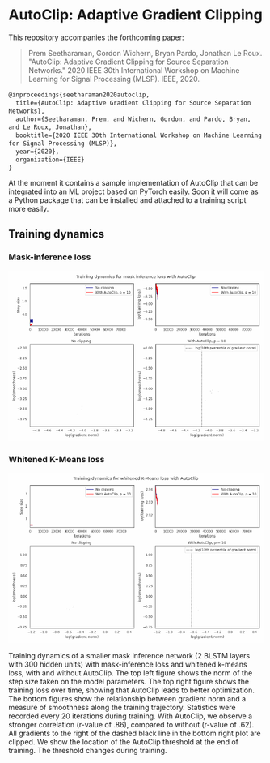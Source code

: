 # AutoClip: Adaptive Gradient Clipping

This repository accompanies the forthcoming paper:

> Prem Seetharaman, Gordon Wichern, Bryan Pardo, Jonathan Le Roux. "AutoClip: Adaptive Gradient Clipping for Source Separation Networks." 2020 IEEE 30th International Workshop on Machine Learning for Signal Processing (MLSP). IEEE, 2020.

```
@inproceedings{seetharaman2020autoclip,
  title={AutoClip: Adaptive Gradient Clipping for Source Separation Networks},
  author={Seetharaman, Prem, and Wichern, Gordon, and Pardo, Bryan, and Le Roux, Jonathan},
  booktitle={2020 IEEE 30th International Workshop on Machine Learning for Signal Processing (MLSP)},
  year={2020},
  organization={IEEE}
}
```
At the moment it contains a sample implementation of AutoClip that can be integrated into an ML project based on PyTorch easily.
Soon it will come as a Python package that can be installed and attached to a training script more easily.

## Training dynamics

### Mask-inference loss

![](images/mi.gif)

### Whitened K-Means loss

![](images/wkm.gif)

Training dynamics of a smaller mask inference network (2 BLSTM layers with 300 hidden units) with mask-inference loss and whitened k-means loss, with and without AutoClip. The top left figure shows the norm of the step size taken on the model parameters. The top right figure shows the training loss over time, showing that AutoClip leads to better optimization. The bottom figures show the relationship between gradient norm and a measure of smoothness along the training trajectory. Statistics were recorded every 20 iterations during training.  With AutoClip, we observe a stronger correlation (r-value of .86), compared to without (r-value of .62). All gradients to the right of the dashed black line in the bottom right plot are clipped. We show the location of the AutoClip threshold at the end of training. The threshold changes during training.
